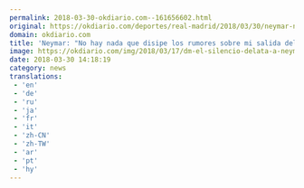 ```yaml
---
permalink: 2018-03-30-okdiario.com--161656602.html
original: https://okdiario.com/deportes/real-madrid/2018/03/30/neymar-no-hay-nada-que-disipe-rumores-sobre-salida-del-psg-2044384
domain: okdiario.com
title: 'Neymar: "No hay nada que disipe los rumores sobre mi salida del PSG"'
image: https://okdiario.com/img/2018/03/17/dm-el-silencio-delata-a-neymar-interior.jpg
date: 2018-03-30 14:18:19
category: news
translations: 
 - 'en'
 - 'de'
 - 'ru'
 - 'ja'
 - 'fr'
 - 'it'
 - 'zh-CN'
 - 'zh-TW'
 - 'ar'
 - 'pt'
 - 'hy'
---
```


